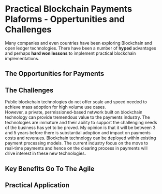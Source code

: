 # Practical Blockchain Payments Plaforms - Oppertunities and Challenges

Many companies and even countries have been exploring Blockchain and open ledger technologies. There have been a number of **hyped** advantages and perhaps **hard won lessons** to implement practical blockchain implementations.

## The Opportunities for Payments


## The Challenges   

Public blockchain technologies do not offer scale and speed needed to achieve mass adoption for high volume use cases.   
However, a private, permissioned-based network built on blockchain technology can provide tremendous value to the payments industry.
The technologies are immature and their ability to support the challenging needs of the business has yet to be proved. My opinion is that it will be between 3 and 5 years before there is substantial adoption and impact on payments costs and revenues.
Blockchain technology can be deployed within existing payment processing models.
The current industry focus on the move to real-time payments and hence on the clearing process in payments will drive interest in these new technologies.

## Key Benefits Go To The Agile

## Practical Application  
